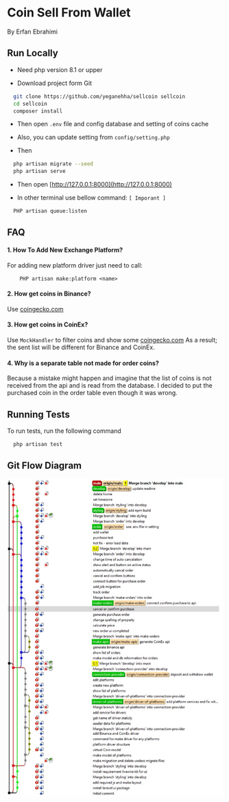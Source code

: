 
# Coin Sell From Wallet

By Erfan Ebrahimi

## Run Locally

- Need php version 8.1 or upper

- Download project form Git

```bash
  git clone https://github.com/yeganehha/sellcoin sellcoin
  cd sellcoin
  composer install 
```
- Then open `.env` file and config database and setting of coins cache
- Also, you can update setting from `config/setting.php`

- Then
```bash
  php artisan migrate --seed
  php artisan serve
```

- Then open [http://127.0.0.1:8000](http://127.0.0.1:8000)

- In other terminal use bellow command: `[ Imporant ]`
```bash
  PHP artisan queue:listen
```

## FAQ

#### 1. How To Add New Exchange Platform?

For adding new platform driver just need to call:

```
    PHP artisan make:platform <name>
```

#### 2. How get coins in Binance?
Use [coingecko.com](https://www.coingecko.com/api/)


#### 3. How get coins in CoinEx?
Use `MockHandler` to filter coins and show some [coingecko.com](https://www.coingecko.com/api/) As a result; the sent list will be different for Binance and CoinEx.



#### 4. Why is a separate table not made for order coins?
Because a mistake might happen and imagine that the list of coins is not received from the api and is read from the database. I decided to put the purchased coin in the order table even though it was wrong.

## Running Tests

To run tests, run the following command

```bash
  php artisan test
```


## Git Flow Diagram

![Git Flow](https://raw.githubusercontent.com/yeganehha/sellcoin/main/git.jpg)


